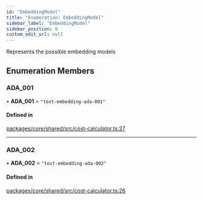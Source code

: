 ```yaml
---
id: "EmbeddingModel"
title: "Enumeration: EmbeddingModel"
sidebar_label: "EmbeddingModel"
sidebar_position: 0
custom_edit_url: null
---
```


Represents the possible embedding models

## Enumeration Members

### ADA\_001

• **ADA\_001** = ``"text-embedding-ada-001"``

#### Defined in

[packages/core/shared/src/cost-calculator.ts:27](https://github.com/Oneirocom/Magick/blob/c560ff45/packages/core/shared/src/cost-calculator.ts#L27)

___

### ADA\_002

• **ADA\_002** = ``"text-embedding-ada-002"``

#### Defined in

[packages/core/shared/src/cost-calculator.ts:26](https://github.com/Oneirocom/Magick/blob/c560ff45/packages/core/shared/src/cost-calculator.ts#L26)
